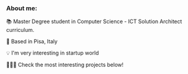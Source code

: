 ### About me:

📚 Master Degree student in Computer Science - ICT Solution Architect curriculum.

📍 Based in Pisa, Italy

💡 I'm very interesting in startup world

👨🏻‍💻 Check the most interesting projects below!
